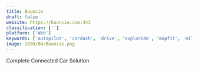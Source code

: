 ```yaml
---
title: Bouncie
draft: false 
website: https://bouncie.com:443
classification: ['']
platform: ['Web']
keywords: ['autopilot', 'cardash', 'drive', 'exploride', 'mapfit', 'mileup']
image: 2020/04/Bouncie.png
---
```

Complete Connected Car Solution